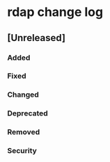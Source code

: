 
# rdap change log

## [Unreleased]
### Added
### Fixed
### Changed
### Deprecated
### Removed
### Security

